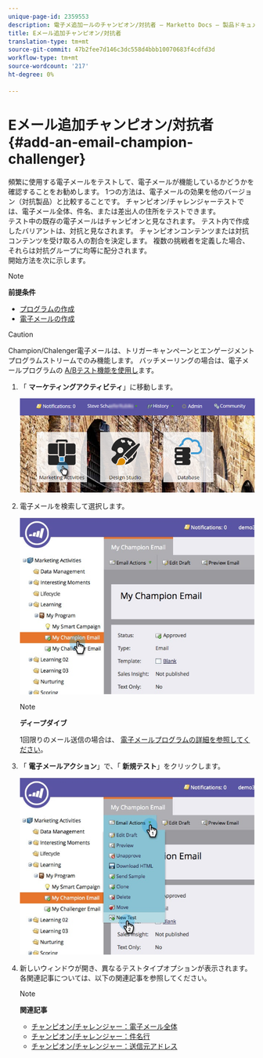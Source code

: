 ```yaml
---
unique-page-id: 2359553
description: 電子メ追加ールのチャンピオン/対抗者 — Marketto Docs — 製品ドキュメント
title: Eメール追加チャンピオン/対抗者
translation-type: tm+mt
source-git-commit: 47b2fee7d146c3dc558d4bbb10070683f4cdfd3d
workflow-type: tm+mt
source-wordcount: '217'
ht-degree: 0%

---
```



# Eメール追加チャンピオン/対抗者 {#add-an-email-champion-challenger}

頻繁に使用する電子メールをテストして、電子メールが機能しているかどうかを確認することをお勧めします。 1つの方法は、電子メールの効果を他のバージョン（対抗製品）と比較することです。 チャンピオン/チャレンジャーテストでは、電子メール全体、件名、または差出人の住所をテストできます。\
テスト中の既存の電子メールはチャンピオンと見なされます。 テスト内で作成したバリアントは、対抗と見なされます。 チャンピオンコンテンツまたは対抗コンテンツを受け取る人の割合を決定します。 複数の挑戦者を定義した場合、それらは対抗グループに均等に配分されます。\
開始方法を次に示します。

>[!NOTE]
>
>**前提条件**
>
>* [プログラムの作成](../../../../../product-docs/core-marketo-concepts/programs/creating-programs/create-a-program.md)
>* [電子メールの作成](../../../../../product-docs/email-marketing/general/creating-an-email/create-an-email.md)

>



>[!CAUTION]
>
>Champion/Chalenger電子メールは、トリガーキャンペーンとエンゲージメントプログラムストリームでのみ機能します。 バッチメーリングの場合は、電子メールプログラムの [A/Bテスト機能を使用し](../../../../../product-docs/email-marketing/email-programs/email-program-actions/email-test-a-b-test/add-an-a-b-test.md)ます。

1. 「 **マーケティングアクティビティ**」に移動します。

   ![](assets/login-marketing-activities.png)

1. 電子メールを検索して選択します。

   ![](assets/champion1.jpg)

   >[!NOTE]
   >
   >**ディープダイブ**
   >
   >
   >1回限りのメール送信の場合は、 [電子メールプログラムの詳細を参照してください](http://docs.marketo.com/display/docs/email+programs)。

1. 「 **電子メールアクション**」で、「 **新規テスト**」をクリックします。

   ![](assets/chmapion2.jpg)

1. 新しいウィンドウが開き、異なるテストタイプオプションが表示されます。 各関連記事については、以下の関連記事を参照してください。

   >[!NOTE]
   >
   >**関連記事**
   >
   >    
   >    
   >    * [チャンピオン/チャレンジャー：電子メール全体](champion-challenger-whole-emails.md)
   >    * [チャンピオン/チャレンジャー：件名行](champion-challenger-subject-line.md)
   >    * [チャンピオン/チャレンジャー：送信元アドレス](champion-challenger-from-address.md)


